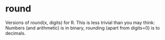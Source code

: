 # round

Versions of  round(x, digits)  for R.   This is less trivial than you may think: Numbers (and arithmetic) is in binary, rounding (apart from digits=0) is to decimals.